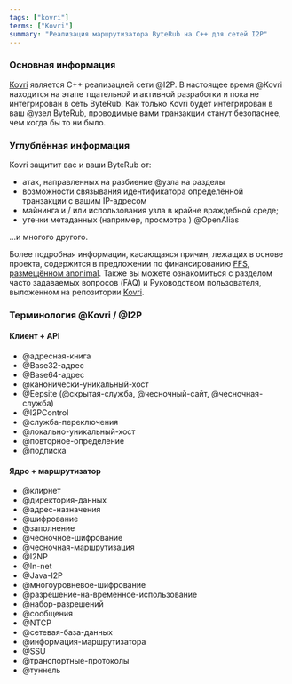 ```yaml
---
tags: ["kovri"]
terms: ["Kovri"]
summary: "Реализация маршрутизатора ByteRub на C++ для сетей I2P"
---
```


### Основная информация

[Kovri](https://github.com/byterubpay/kovri/) является C++ реализацией сети @I2P. В настоящее время @Kovri находится на этапе тщательной и активной разработки и пока не интегрирован в сеть ByteRub. Как только Kovri будет интегрирован в ваш @узел ByteRub, проводимые вами транзакции станут безопаснее, чем когда бы то ни было.

### Углублённая информация

Kovri защитит вас и ваши ByteRub от:

- атак, направленных на разбиение @узла на разделы
- возможности связывания идентификатора определённой транзакции с вашим IP-адресом
- майнинга и / или использования узла в крайне враждебной среде;
- утечки метаданных (например, просмотра ) @OpenAlias

...и многого другого.

Более подробная информация, касающаяся причин, лежащих в основе проекта, содержится в  предложении по финансированию [FFS, размещённом anonimal](https://forum.getmonero.org/9/work-in-progress/86967/anonimal-s-kovri-full-time-development-funding-thread). Также вы можете ознакомиться с разделом часто задаваемых вопросов (FAQ) и Руководством пользователя, выложенном на репозитории [Kovri](https://github.com/byterubpay/kovri/).

### Терминология @Kovri / @I2P

#### Клиент + API

- @адресная-книга
- @Base32-адрес
- @Base64-адрес
- @канонически-уникальный-хост
- @Eepsite (@скрытая-служба, @чесночный-сайт, @чесночная-служба)
- @I2PControl
- @служба-переключения
- @локально-уникальный-хост
- @повторное-определение
- @подписка

#### Ядро + маршрутизатор

- @клирнет
- @директория-данных
- @адрес-назначения
- @шифрование
- @заполнение
- @чесночное-шифрование
- @чесночная-маршрутизация
- @I2NP
- @In-net
- @Java-I2P
- @многоуровневое-шифрование
- @разрешение-на-временное-использование
- @набор-разрешений
- @сообщения
- @NTCP
- @сетевая-база-данных
- @информация-маршрутизатора
- @SSU
- @транспортные-протоколы
- @туннель
